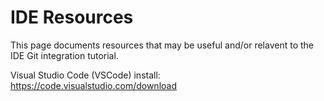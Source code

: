 # IDE Resources

This page documents resources that may be useful and/or relavent to the IDE Git integration tutorial.

Visual Studio Code (VSCode) install: https://code.visualstudio.com/download

